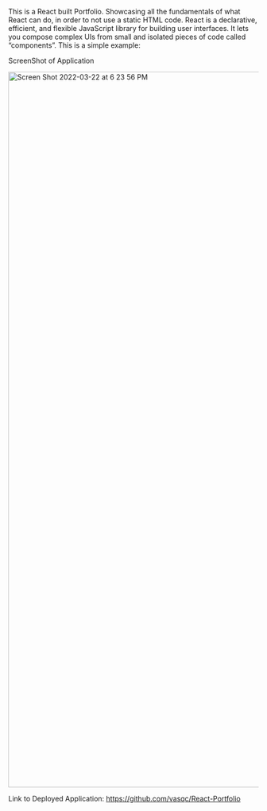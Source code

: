 This is a React built Portfolio.   Showcasing all the fundamentals of what React can do, in order to not use a static HTML code. 
React is a declarative, efficient, and flexible JavaScript library for building user interfaces. It lets you compose complex UIs from small and isolated pieces of code called “components”.
This is a simple example:

ScreenShot of Application

<img width="1440" alt="Screen Shot 2022-03-22 at 6 23 56 PM" src="https://user-images.githubusercontent.com/90007988/159586977-5260befc-8fb0-494a-8ed5-a3ff7e978ea3.png">

Link to Deployed Application:
https://github.com/vasqc/React-Portfolio